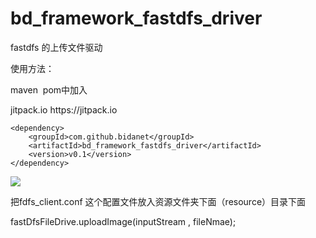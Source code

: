 
# bd_framework_fastdfs_driver
fastdfs 的上传文件驱动


使用方法：

maven  pom中加入

<repositories>
		<repository>
		    <id>jitpack.io</id>
		    <url>https://jitpack.io</url>
		</repository>
	</repositories>


	<dependency>
	    <groupId>com.github.bidanet</groupId>
	    <artifactId>bd_framework_fastdfs_driver</artifactId>
	    <version>v0.1</version>
	</dependency>


[![](https://jitpack.io/v/bidanet/bd_framework_fastdfs_driver.svg)](https://jitpack.io/#bidanet/bd_framework_fastdfs_driver)


把fdfs_client.conf 这个配置文件放入资源文件夹下面（resource）目录下面

fastDfsFileDrive.uploadImage(inputStream , fileNmae);